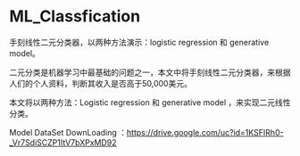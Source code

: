 # ML_Classfication
手刻线性二元分类器，以两种方法演示：logistic regression 和 generative model。 

二元分类是机器学习中最基础的问题之一，本文中将手刻线性二元分类器，来根据人们的个人资料，判断其收入是否高于50,000美元。

本文将以两种方法：Logistic regression 和 generative model ，来实现二元线性分类。

Model DataSet DownLoading ：https://drive.google.com/uc?id=1KSFIRh0-_Vr7SdiSCZP1ItV7bXPxMD92
